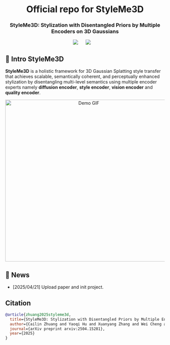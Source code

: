 <div align= "center">
    <h1> Official repo for StyleMe3D</h1>

</div>

<p align="center">
  <h3 align="center"><strong>StyleMe3D: Stylization with Disentangled Priors by Multiple Encoders on 3D Gaussians</strong></h3>


<div align="center">

<a href='https://arxiv.org/abs/2504.15281'><img src='https://img.shields.io/badge/arXiv-2504.15281-b31b1b.svg'></a> &nbsp;&nbsp;&nbsp;&nbsp;
<a href='https://styleme3d.github.io/'><img src='https://img.shields.io/badge/Project-Page-Green'></a> &nbsp;&nbsp;&nbsp;&nbsp;

</div>

## 🏃 Intro StyleMe3D

**StyleMe3D** is a holistic framework for 3D Gaussian Splatting style transfer that achieves scalable, semantically coherent, and perceptually enhanced stylization by disentangling multi-level semantics using multiple encoder experts namely **diffusion encoder**, **style encoder**, **vision encoder** and **quality encoder**. 


<p align="center">
    <img src="assets/grid_video.gif" alt="Demo GIF" width="512px" />
</p>

## 🚩 News

- [2025/04/21] Upload paper and init project.



## Citation

```bibtex
@article{zhuang2025styleme3d,
  title={StyleMe3D: Stylization with Disentangled Priors by Multiple Encoders on 3D Gaussians}, 
  author={Cailin Zhuang and Yaoqi Hu and Xuanyang Zhang and Wei Cheng and Jiacheng Bao and Shengqi Liu and Yiying Yang and Xianfang Zeng and Gang Yu and Ming Li},
  journal={arXiv preprint arxiv:2504.15281}, 
  year={2025}
}
```
